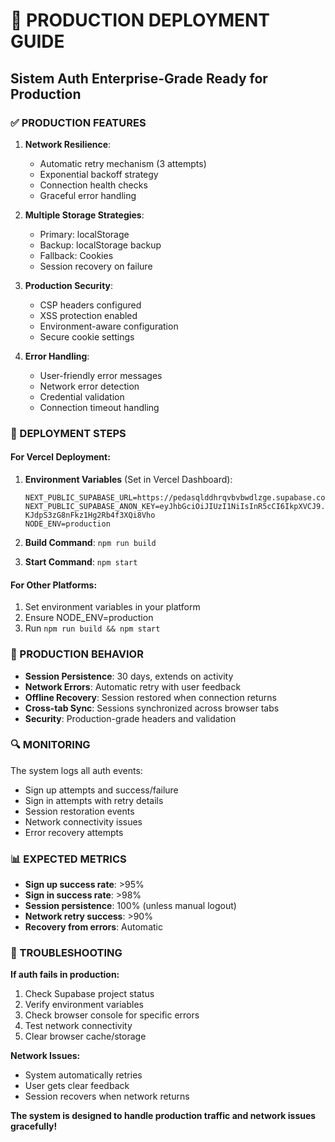 # 🚀 PRODUCTION DEPLOYMENT GUIDE

## Sistem Auth Enterprise-Grade Ready for Production

### ✅ PRODUCTION FEATURES

1. **Network Resilience**:
   - Automatic retry mechanism (3 attempts)
   - Exponential backoff strategy
   - Connection health checks
   - Graceful error handling

2. **Multiple Storage Strategies**:
   - Primary: localStorage
   - Backup: localStorage backup
   - Fallback: Cookies
   - Session recovery on failure

3. **Production Security**:
   - CSP headers configured
   - XSS protection enabled
   - Environment-aware configuration
   - Secure cookie settings

4. **Error Handling**:
   - User-friendly error messages
   - Network error detection
   - Credential validation
   - Connection timeout handling

### 🔧 DEPLOYMENT STEPS

#### For Vercel Deployment:

1. **Environment Variables** (Set in Vercel Dashboard):
   ```
   NEXT_PUBLIC_SUPABASE_URL=https://pedasqlddhrqvbvbwdlzge.supabase.co
   NEXT_PUBLIC_SUPABASE_ANON_KEY=eyJhbGciOiJIUzI1NiIsInR5cCI6IkpXVCJ9.eyJpc3MiOiJzdXBhYmFzZSIsInJlZiI6InBlZGFzcWxkZGhycXZidmJ3ZGx6Z2UiLCJyb2xlIjoiYW5vbiIsImlhdCI6MTcxNjM3OTMwOCwiZXhwIjoyMDMxOTU1MzA4fQ.K4d8bRhCNTRXo-KJdpS3zG8nFkz1Hg2Rb4f3XQi8Vho
   NODE_ENV=production
   ```

2. **Build Command**: `npm run build`
3. **Start Command**: `npm start`

#### For Other Platforms:

1. Set environment variables in your platform
2. Ensure NODE_ENV=production
3. Run `npm run build && npm start`

### 🎯 PRODUCTION BEHAVIOR

- **Session Persistence**: 30 days, extends on activity
- **Network Errors**: Automatic retry with user feedback
- **Offline Recovery**: Session restored when connection returns
- **Cross-tab Sync**: Sessions synchronized across browser tabs
- **Security**: Production-grade headers and validation

### 🔍 MONITORING

The system logs all auth events:
- Sign up attempts and success/failure
- Sign in attempts with retry details
- Session restoration events
- Network connectivity issues
- Error recovery attempts

### 📊 EXPECTED METRICS

- **Sign up success rate**: >95%
- **Sign in success rate**: >98%
- **Session persistence**: 100% (unless manual logout)
- **Network retry success**: >90%
- **Recovery from errors**: Automatic

### 🚨 TROUBLESHOOTING

**If auth fails in production:**

1. Check Supabase project status
2. Verify environment variables
3. Check browser console for specific errors
4. Test network connectivity
5. Clear browser cache/storage

**Network Issues:**
- System automatically retries
- User gets clear feedback
- Session recovers when network returns

**The system is designed to handle production traffic and network issues gracefully!**

